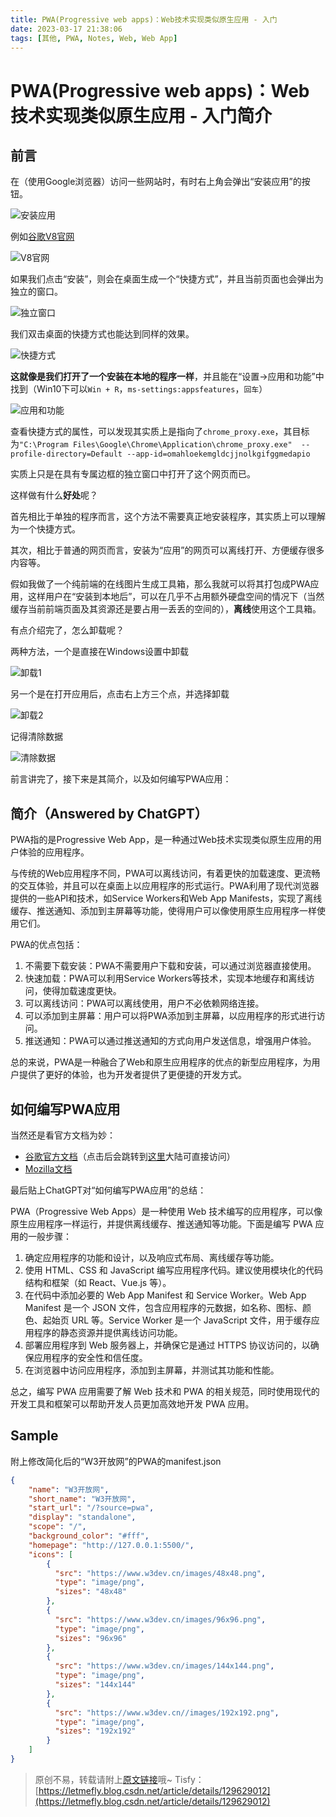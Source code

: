 ```yaml
---
title: PWA(Progressive web apps)：Web技术实现类似原生应用 - 入门
date: 2023-03-17 21:38:06
tags: [其他, PWA, Notes, Web, Web App]
---
```


# PWA(Progressive web apps)：Web技术实现类似原生应用 - 入门简介

## 前言

在（使用Google浏览器）访问一些网站时，有时右上角会弹出“安装应用”的按钮。

![安装应用](https://cors.tisfy.eu.org/https://img-blog.csdnimg.cn/4e3c5c2f99c34fd8813e3d6bbbf73736.png)

例如[谷歌V8官网](https://v8.dev/)

![V8官网](https://cors.tisfy.eu.org/https://img-blog.csdnimg.cn/c8d4c53fdd81461c9bc167dabf58d73c.png)

如果我们点击“安装”，则会在桌面生成一个“快捷方式”，并且当前页面也会弹出为独立的窗口。

![独立窗口](https://cors.tisfy.eu.org/https://img-blog.csdnimg.cn/b559cb43b62344e7b9ba67200f598278.png)

我们双击桌面的快捷方式也能达到同样的效果。

![快捷方式](https://cors.tisfy.eu.org/https://img-blog.csdnimg.cn/d294e60bacdb4cc8b48893005d6f0328.png)

**这就像是我们打开了一个安装在本地的程序一样**，并且能在“设置->应用和功能”中找到（Win10下可以```Win + R```，```ms-settings:appsfeatures```，```回车```）

![应用和功能](https://cors.tisfy.eu.org/https://img-blog.csdnimg.cn/4265e108066443cd8166e9e83768193c.png)

查看快捷方式的属性，可以发现其实质上是指向了```chrome_proxy.exe```，其目标为```"C:\Program Files\Google\Chrome\Application\chrome_proxy.exe"  --profile-directory=Default --app-id=omahloekemgldcjjnolkgifggmedapio```

实质上只是在具有专属边框的独立窗口中打开了这个网页而已。

这样做有什么**好处**呢？

首先相比于单独的程序而言，这个方法不需要真正地安装程序，其实质上可以理解为一个快捷方式。

其次，相比于普通的网页而言，安装为“应用”的网页可以离线打开、方便缓存很多内容等。

假如我做了一个纯前端的在线图片生成工具箱，那么我就可以将其打包成PWA应用，这样用户在“安装到本地后”，可以在几乎不占用额外硬盘空间的情况下（当然缓存当前前端页面及其资源还是要占用一丢丢的空间的），**离线**使用这个工具箱。

有点介绍完了，怎么卸载呢？

两种方法，一个是直接在Windows设置中卸载

![卸载1](https://cors.tisfy.eu.org/https://img-blog.csdnimg.cn/ea9f07d95adf490d9e91a991588922ce.png)

另一个是在打开应用后，点击右上方三个点，并选择卸载

![卸载2](https://cors.tisfy.eu.org/https://img-blog.csdnimg.cn/756313c98c1d4ab287c04c6349df7348.png)

记得清除数据

![清除数据](https://cors.tisfy.eu.org/https://img-blog.csdnimg.cn/1c98b0b090fb41b1b182d89f26f33888.png)

前言讲完了，接下来是其简介，以及如何编写PWA应用：

## 简介（Answered by ChatGPT）

PWA指的是Progressive Web App，是一种通过Web技术实现类似原生应用的用户体验的应用程序。

与传统的Web应用程序不同，PWA可以离线访问，有着更快的加载速度、更流畅的交互体验，并且可以在桌面上以应用程序的形式运行。PWA利用了现代浏览器提供的一些API和技术，如Service Workers和Web App Manifests，实现了离线缓存、推送通知、添加到主屏幕等功能，使得用户可以像使用原生应用程序一样使用它们。

PWA的优点包括：

1. 不需要下载安装：PWA不需要用户下载和安装，可以通过浏览器直接使用。
1. 快速加载：PWA可以利用Service Workers等技术，实现本地缓存和离线访问，使得加载速度更快。
1. 可以离线访问：PWA可以离线使用，用户不必依赖网络连接。
1. 可以添加到主屏幕：用户可以将PWA添加到主屏幕，以应用程序的形式进行访问。
1. 推送通知：PWA可以通过推送通知的方式向用户发送信息，增强用户体验。

总的来说，PWA是一种融合了Web和原生应用程序的优点的新型应用程序，为用户提供了更好的体验，也为开发者提供了更便捷的开发方式。

## 如何编写PWA应用

当然还是看官方文档为妙：

+ [谷歌官方文档](https://developers.google.com/web/progressive-web-apps)（点击后会跳转到[这里](https://web.dev/progressive-web-apps/)大陆可直接访问）
+ [Mozilla文档](https://developer.mozilla.org/en-US/docs/Web/Progressive_web_apps)

最后贴上ChatGPT对“如何编写PWA应用”的总结：

PWA（Progressive Web Apps）是一种使用 Web 技术编写的应用程序，可以像原生应用程序一样运行，并提供离线缓存、推送通知等功能。下面是编写 PWA 应用的一般步骤：

1. 确定应用程序的功能和设计，以及响应式布局、离线缓存等功能。
1. 使用 HTML、CSS 和 JavaScript 编写应用程序代码。建议使用模块化的代码结构和框架（如 React、Vue.js 等）。
1. 在代码中添加必要的 Web App Manifest 和 Service Worker。Web App Manifest 是一个 JSON 文件，包含应用程序的元数据，如名称、图标、颜色、起始页 URL 等。Service Worker 是一个 JavaScript 文件，用于缓存应用程序的静态资源并提供离线访问功能。
1. 部署应用程序到 Web 服务器上，并确保它是通过 HTTPS 协议访问的，以确保应用程序的安全性和信任度。
1. 在浏览器中访问应用程序，添加到主屏幕，并测试其功能和性能。

总之，编写 PWA 应用需要了解 Web 技术和 PWA 的相关规范，同时使用现代的开发工具和框架可以帮助开发人员更加高效地开发 PWA 应用。

## Sample

附上修改简化后的“W3开放网”的PWA的manifest.json

```json
{
    "name": "W3开放网",
    "short_name": "W3开放网",
    "start_url": "/?source=pwa",
    "display": "standalone",
    "scope": "/",
    "background_color": "#fff",
    "homepage": "http://127.0.0.1:5500/",
    "icons": [
        {
          "src": "https://www.w3dev.cn/images/48x48.png",
          "type": "image/png",
          "sizes": "48x48"
        },
        {
          "src": "https://www.w3dev.cn/images/96x96.png",
          "type": "image/png",
          "sizes": "96x96"
        },
        {
          "src": "https://www.w3dev.cn/images/144x144.png",
          "type": "image/png",
          "sizes": "144x144"
        },
        {
          "src": "https://www.w3dev.cn//images/192x192.png",
          "type": "image/png",
          "sizes": "192x192"
        }
    ]
}
```

> 原创不易，转载请附上[原文链接](https://blog.letmefly.xyz/2023/03/17/Other-PWA-ProgressiveWebApp-Introduction/)哦~
> Tisfy：[https://letmefly.blog.csdn.net/article/details/129629012](https://letmefly.blog.csdn.net/article/details/129629012)

